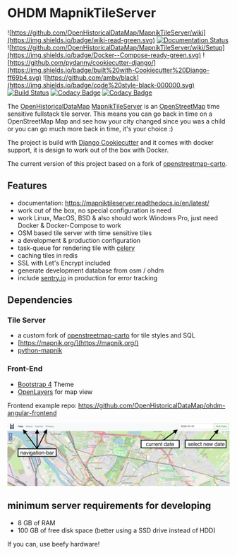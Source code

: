 # OHDM MapnikTileServer

![https://github.com/OpenHistoricalDataMap/MapnikTileServer/wiki](https://img.shields.io/badge/wiki-read-green.svg)
[![Documentation Status](https://readthedocs.org/projects/mapniktileserver/badge/?version=latest)](https://mapniktileserver.readthedocs.io/en/latest/?badge=latest)
![https://github.com/OpenHistoricalDataMap/MapnikTileServer/wiki/Setup](https://img.shields.io/badge/Docker--Compose-ready-green.svg)
![https://github.com/pydanny/cookiecutter-django/](https://img.shields.io/badge/built%20with-Cookiecutter%20Django-ff69b4.svg)
![https://github.com/ambv/black](https://img.shields.io/badge/code%20style-black-000000.svg)
[![Build Status](https://travis-ci.com/OpenHistoricalDataMap/MapnikTileServer.svg?branch=master)](https://travis-ci.com/OpenHistoricalDataMap/MapnikTileServer)
[![Codacy Badge](https://api.codacy.com/project/badge/Grade/7411526bd5564118acd1fdbf04e6a596)](https://www.codacy.com/manual/OpenHistoricalDataMap/MapnikTileServer?utm_source=github.com&utm_medium=referral&utm_content=OpenHistoricalDataMap/MapnikTileServer&utm_campaign=Badge_Grade)
[![Codacy Badge](https://api.codacy.com/project/badge/Coverage/7411526bd5564118acd1fdbf04e6a596)](https://www.codacy.com/manual/OpenHistoricalDataMap/MapnikTileServer?utm_source=github.com&utm_medium=referral&utm_content=OpenHistoricalDataMap/MapnikTileServer&utm_campaign=Badge_Coverage)

The [OpenHistoricalDataMap](https://github.com/OpenHistoricalDataMap)
[MapnikTileServer](https://github.com/OpenHistoricalDataMap/MapnikTileServer) is an
[OpenStreetMap](https://www.openstreetmap.org/) time sensitive fullstack tile server. This means you can go back in time
on a OpenStreetMap Map and see how your city changed since you was a child or you can go much more back in time, it's
your choice :)

The project is build with [Django Cookiecutter](https://github.com/pydanny/cookiecutter-django/) and it comes with
docker support, it is design to work out of the box with Docker.

The current version of this project based on a fork of [openstreetmap-carto](https://github.com/OpenHistoricalDataMap/openstreetmap-carto/).

## Features

- documentation: https://mapniktileserver.readthedocs.io/en/latest/
- work out of the box, no special configuration is need
- work Linux, MacOS, BSD & also should work Windows Pro, just need Docker & Docker-Compose to work
- OSM based tile server with time sensitive tiles
- a development & production configuration
- task-queue for rendering tile with [celery](http://www.celeryproject.org/)
- caching tiles in redis
- SSL with Let's Encrypt included
- generate development database from osm / ohdm
- include [sentry.io](https://sentry.io/) in production for error tracking

## Dependencies

### Tile Server

- a custom fork of [openstreetmap-carto](https://github.com/OpenHistoricalDataMap/openstreetmap-carto/) for tile styles and SQL
- [https://mapnik.org/](https://mapnik.org/)
- [python-mapnik](https://github.com/mapnik/python-mapnik)

### Front-End

- [Bootstrap 4](https://getbootstrap.com/) Theme
- [OpenLayers](https://openlayers.org/) for map view

Frontend example repo: https://github.com/OpenHistoricalDataMap/ohdm-angular-frontend

![MapnikTileServer OHDM Frontend](docs/_static/frontend.png "MapnikTileServer OHDM Frontend")

## minimum server requirements for developing

- 8 GB of RAM
- 100 GB of free disk space (better using a SSD drive instead of HDD)

If you can, use beefy hardware!

